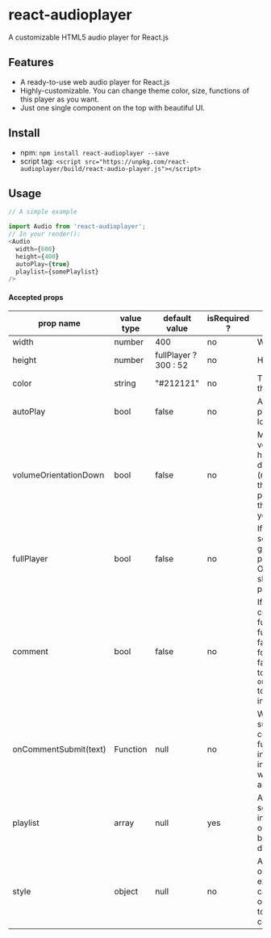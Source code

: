 # react-audioplayer
A customizable HTML5 audio player for React.js

## Features
- A ready-to-use web audio player for React.js
- Highly-customizable. You can change theme color, size, functions of this player as you want.
- Just one single component on the top with beautiful UI.

## Install
- npm: `npm install react-audioplayer --save`
- script tag: `<script src="https://unpkg.com/react-audioplayer/build/react-audio-player.js"></script>`

## Usage
```js
// A simple example

import Audio from 'react-audioplayer';
// In your render():
<Audio
  width={600}
  height={400}
  autoPlay={true}
  playlist={somePlaylist}
/>
```

#### Accepted props
| prop name             | value type | default value           | isRequired ? | explanation                    |
| --------------------- | ---------- | ----------------------- | ------------ | ------------------------------ |
| width                 | number     | 400                     | no           | Width of the <Audio /> component (px) |
| height                | number     | fullPlayer ? 300 : 52   | no           | Height of the <Audio /> component (px) |
| color                 | string     | "#212121"               | no           | Theme color of the player |
| autoPlay              | bool       | false                   | no           | Automatically playing when loaded |
| volumeOrientationDown | bool       | false                   | no           | Make the volume bar head downwards (make it true if the player is positioned at the very top of your webpage) |
| fullPlayer            | bool       | false                   | no           | If true, shows song image given in the playlist. Otherwise just shows the basic player |
| comment               | bool       | false                   | no           | If true, enables comment function. When fullPlayer is false, this is forced to be false. You need to specify `onCommentSubmit` to handle user input |
| onCommentSubmit(text) | Function   | null                    | no           | When a user submits a new comment, this function will be invoked and the input content will be passed as an argument |
| playlist              | array      | null                    | yes          | An array of song information objects, see below for details |
| style                 | object     | null                    | no           | A normal style object. For example, you can add border or boxShadow to the component |
